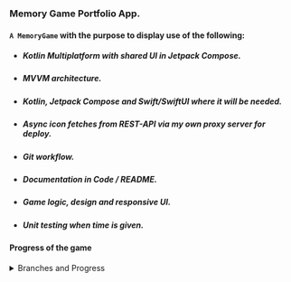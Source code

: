 ### Memory Game Portfolio App.

#### `A MemoryGame`  with the purpose to display use of the following:

* ##### Kotlin Multiplatform with shared UI in Jetpack Compose.
* ##### MVVM architecture.
* ##### Kotlin, Jetpack Compose and Swift/SwiftUI where it will be needed. 
* ##### Async icon fetches from REST-API via my own proxy server for deploy. 
* ##### Git workflow.
* ##### Documentation in Code / README.
* ##### Game logic, design and responsive UI.
* ##### Unit testing when time is given.


#### Progress of the game
<details>
<summary>Branches and Progress</summary><br>

###### Currently working on: `feature/ui-improvements`

:white_check_mark: `feature/tile-component`. Is focused on creating a component for the tile and at click, the tile
should change it's state and show the content. It will also involve an animation when changing state.

:white_check_mark: `feature/ui-board`. Will be a simple board implementing a list of tile components.
Also, since I will be using MVVM, an early structure must be formed.

:white_check_mark: `feature/icons-from-api`. This feature is fetching a response from IconFinder 
with 10 icons of a certain keyword. The request is made to a render-url using a proxy server 
for this simple purpose. The proxy server has been a side-project to the game to handle API security.

<details>
<summary>Preview code snippet</summary>

```kotlin
// Extensions in Application.
import io.ktor.server.application.*

fun main(args: Array<String>) {
    io.ktor.server.netty.EngineMain.main(args)
}

fun Application.module() {
    configureRateLimit()
    configureSerialization()
    configureHTTP()
}
````

</details>

:white_check_mark: `feature/load-tiles-from-start-screen` Since we have a JSON-response from the proxy server,
handle the response and set the tile images. The render service is using a free version with longer 
activation time, therefore, show the user a start screen loading the service and response.

<details>
<summary>Preview image</summary>

![Preview](assets/preview.png)

</details>

:white_check_mark: `feature/compare-tiles-and-match` Compare the tiles. If they match, change
their state and appearance.

<details>
<summary>Preview image</summary>

![Matched Preview](assets/matched_preview.png)

</details>

:white_check_mark: `feature/score-from-timer-gameplay` Start the game with a timer and let
the score be based on how fast you solve the entire board. Finish the gameplay with
a few extra touches (animation and new backside).

<details>
<summary>Preview gameplay (10 fps gif)</summary>

![Gameplay](assets/android_gameplay.gif)

</details>

:white_check_mark: `feature/sound-implementation` Play background music during gameplay and sound effects
when tiles match and when they don't.

:white_check_mark: `feature/start-screen-design` Make the start screen more visually appealing. Create
a global stylesheet. Also make the UI screen more responsive with tile sizes.

:construction: `feature/ui-improvements` Create an Error-popup for features that won't be ready with first release.
Also use this to reload fetch if it is incomplete. Inform the user to turn of energy save mode. 
Add a score animation to finish gameplay if time is given.

:warning:
##### Known Issues

- 2025-08-15
Very subtle race conditions when flipping tiles in a fast pace. Will work on this after deploy.


</details>